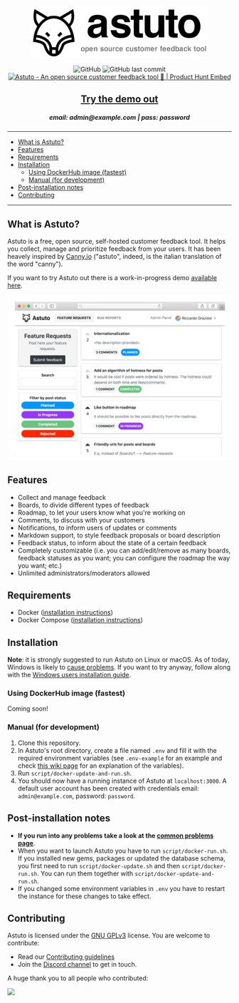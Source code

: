 <p align="center"><img width="400" src="./images/logo-and-name.png" /></p>
<p align="center">
  <img alt="GitHub" src="https://img.shields.io/github/license/riggraz/astuto?color=black&style=flat">
  <img alt="GitHub last commit" src="https://img.shields.io/github/last-commit/riggraz/astuto?color=black&style=flat">
  <br>
  <a href="https://www.producthunt.com/posts/astuto?utm_source=badge-top-post-badge&utm_medium=badge&utm_souce=badge-astuto" target="_blank"><img src="https://api.producthunt.com/widgets/embed-image/v1/top-post-badge.svg?post_id=179870&theme=dark&period=daily" alt="Astuto - An open source customer feedback tool 🦊 | Product Hunt Embed" style="width: 250px; height: 54px;" width="250px" height="54px" /></a>
</p>

<h2 align="center"><a href="http://65.21.148.99:3000/">Try the demo out</a></h2>
<h5 align="center">email: admin@example.com | pass: password</h5>

---

- [What is Astuto?](#what-is-astuto)
- [Features](#features)
- [Requirements](#requirements)
- [Installation](#installation)
  - [Using DockerHub image (fastest)](#using-dockerhub-image-fastest)
  - [Manual (for development)](#manual-for-development)
- [Post-installation notes](#post-installation-notes)
- [Contributing](#contributing)

---

## What is Astuto?

Astuto is a free, open source, self-hosted customer feedback tool. It helps you collect, manage and prioritize feedback from your users. It has been heavely inspired by [Canny.io](https://canny.io/) ("astuto", indeed, is the italian translation of the word "canny").

If you want to try Astuto out there is a work-in-progress demo <a href="http://65.21.148.99:3000/">available here</a>.

<img src="./images/featured-image.png" />

## Features

* Collect and manage feedback
* Boards, to divide different types of feedback
* Roadmap, to let your users know what you're working on
* Comments, to discuss with your customers
* Notifications, to inform users of updates or comments
* Markdown support, to style feedback proposals or board description
* Feedback status, to inform about the state of a certain feedback
* Completely customizable (i.e. you can add/edit/remove as many boards, feedback statuses as you want; you can configure the roadmap the way you want; etc.)
* Unlimited administrators/moderators allowed

## Requirements

* Docker ([installation instructions](https://docs.docker.com/install/))
* Docker Compose ([installation instructions](https://docs.docker.com/compose/install/))

## Installation

**Note**: it is strongly suggested to run Astuto on Linux or macOS. As of today, Windows is likely to [cause problems](https://github.com/riggraz/astuto/wiki/Common-problems#standard_init_linuxgo211-exec-user-process-caused-no-such-file-or-directory). If you want to try anyway, follow along with the [Windows users installation guide](https://github.com/riggraz/astuto/wiki/Installation-for-Windows-users).

### Using DockerHub image (fastest)

Coming soon!

### Manual (for development)

1. Clone this repository.
2. In Astuto's root directory, create a file named `.env` and fill it with the required environment variables (see `.env-example` for an example and check [this wiki page](https://github.com/riggraz/astuto/wiki/Required-environment-variables) for an explanation of the variables).
3. Run `script/docker-update-and-run.sh`.
4. You should now have a running instance of Astuto at `localhost:3000`. A default user account has been created with credentials email: `admin@example.com`, password: `password`.

## Post-installation notes

* **If you run into any problems take a look at the [common problems page](https://github.com/riggraz/astuto/wiki/Common-problems)**.
* When you want to launch Astuto you have to run `script/docker-run.sh`. If you installed new gems, packages or updated the database schema, you first need to run `script/docker-update.sh` and then `script/docker-run.sh`. You can run them together with `script/docker-update-and-run.sh`.
* If you changed some environment variables in `.env` you have to restart the instance for these changes to take effect.

## Contributing

Astuto is licensed under the [GNU GPLv3](https://github.com/riggraz/astuto/blob/master/LICENSE) license. You are welcome to contribute:
* Read our [Contributing guidelines](https://github.com/riggraz/astuto/blob/main/CONTRIBUTING.md)
* Join the [Discord channel](https://discord.gg/SrtUMRp) to get in touch.

A huge thank you to all people who contributed:

<a href="https://github.com/riggraz/astuto/graphs/contributors">
  <img src="https://contrib.rocks/image?repo=riggraz/astuto" />
</a>